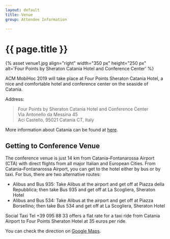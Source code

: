 ```yaml
---
layout: default
title: Venue
group: Attendee Information

---
```


# {{ page.title }}

{% asset venue1.jpg align="right" width="350 px" height="250 px" alt='Four Points by Sheraton Catania Hotel and Conference Center' %} 

ACM MobiHoc 2019 will take place at Four Points Sheraton Catania Hotel, a nice and comfortable hotel and conference center on the seaside of Catania. 
<div class="clearfix"></div>

Address:

  > Four Points by Sheraton Catania Hotel and Conference Center  
  > Via Antonello da Messina 45  
  > Aci Castello, 95021 Catania CT, Italy

More information about Catania can be found at [here](http://turismo.provincia.ct.it/English/).  

## Getting to Conference Venue

The conference venue is just 14 km from Catania–Fontanarossa Airport (CTA) with direct flights from all major Italian and European Cities. From Catania–Fontanarossa Airport, you can get to the hotel either by bus or by taxi. For bus, there are two alternative routes:

- Alibus and Bus 935: Take Alibus at the airport and get off at Piazza della Repubblica; then take Bus 935 and get off at La Scogliera, Sheraton Hotel
- Alibus and Bus 534: Take Alibus at the airport and get off at Piazza Borsellino; then take Bus 534 and get off at La Scogliera, Sheraton Hotel

Social Taxi Tel +39 095 88 33 offers a flat rate for a taxi ride from Catania Airport to Four Points  Sheraton Hotel at 35 euros per ride.

You can check the direction on [Google Maps](https://www.google.com/maps/dir/Catania+Airport,+Via+Fontanarossa,+Catania,+Province+of+Catania,+Italy/Four+Points+by+Sheraton+Catania+Hotel+%26+Conference+Center,+Aci+Castello,+Province+of+Catania/@37.5047258,15.0566919,13z/data=!4m14!4m13!1m5!1m1!1s0x1313e259b8b66707:0xec956aaf5d57793!2m2!1d15.0657746!2d37.4673046!1m5!1m1!1s0x1313fb79d73a3ec9:0x47b27df5bd303097!2m2!1d15.136547!2d37.5422117!3e0).  


